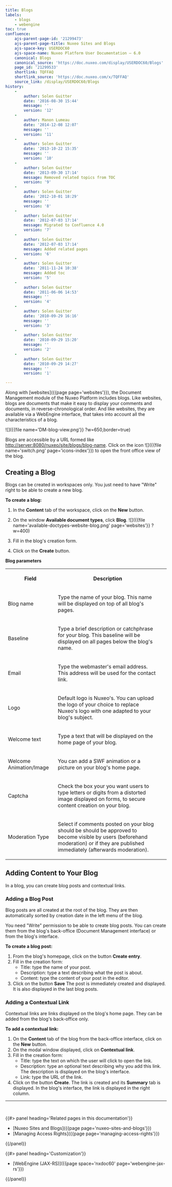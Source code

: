 ```yaml
---
title: Blogs
labels:
    - blogs
    - webengine
toc: true
confluence:
    ajs-parent-page-id: '21299473'
    ajs-parent-page-title: Nuxeo Sites and Blogs
    ajs-space-key: USERDOC60
    ajs-space-name: Nuxeo Platform User Documentation — 6.0
    canonical: Blogs
    canonical_source: 'https://doc.nuxeo.com/display/USERDOC60/Blogs'
    page_id: '21299533'
    shortlink: TQFFAQ
    shortlink_source: 'https://doc.nuxeo.com/x/TQFFAQ'
    source_link: /display/USERDOC60/Blogs
history:
    - 
        author: Solen Guitter
        date: '2016-08-30 15:44'
        message: ''
        version: '12'
    - 
        author: Manon Lumeau
        date: '2014-12-08 12:07'
        message: ''
        version: '11'
    - 
        author: Solen Guitter
        date: '2013-10-22 15:35'
        message: ''
        version: '10'
    - 
        author: Solen Guitter
        date: '2013-09-30 17:14'
        message: Removed related topics from TOC
        version: '9'
    - 
        author: Solen Guitter
        date: '2012-10-01 18:29'
        message: ''
        version: '8'
    - 
        author: Solen Guitter
        date: '2012-07-03 17:14'
        message: Migrated to Confluence 4.0
        version: '7'
    - 
        author: Solen Guitter
        date: '2012-07-03 17:14'
        message: Added related pages
        version: '6'
    - 
        author: Solen Guitter
        date: '2011-11-24 10:38'
        message: Added toc
        version: '5'
    - 
        author: Solen Guitter
        date: '2011-06-06 14:53'
        message: ''
        version: '4'
    - 
        author: Solen Guitter
        date: '2010-09-29 16:16'
        message: ''
        version: '3'
    - 
        author: Solen Guitter
        date: '2010-09-29 15:20'
        message: ''
        version: '2'
    - 
        author: Solen Guitter
        date: '2010-09-29 14:27'
        message: ''
        version: '1'

---
```

Along with [websites]({{page page='websites'}}), the Document Management module of the Nuxeo Platform includes blogs. Like websites, blogs are documents that make it easy to display your comments and documents, in reverse-chronological order. And like websites, they are available via a WebEngine interface, that takes into account all the characteristics of a blog.

![]({{file name='DM-blog-view.png'}} ?w=650,border=true)

Blogs are accessible by a URL formed like [http://server:8080/nuxeo/site/blogs/blog-name](http://server:8080/nuxeo/site/blogs/blog-name). Click on the icon&nbsp;![]({{file name='switch.png' page='icons-index'}}) to open the front office view of the blog.

## Creating a Blog

Blogs can be created in workspaces only. You just need to have "Write" right to be able to create a new blog.

**To create a blog:**

1.  In the **Content** tab of the workspace, click on the **New** button.

2.  On the window **Available document types**, click **Blog**.
    ![]({{file name='available-doctypes-website-blog.png' page='websites'}} ?w=400)

3.  Fill in the blog's creation form.

4.  Click on the **Create** button.

**Blog parameters**

<table><tbody><tr><th colspan="1">

Field

</th><th colspan="1">

Description

</th></tr><tr><td colspan="1">

Blog name

</td><td colspan="1">

Type the name of your blog. This name will be displayed on top of all blog's pages.

</td></tr><tr><td colspan="1">

Baseline

</td><td colspan="1">

Type a brief description or catchphrase for your blog. This baseline will be displayed on all pages below the blog's name.

</td></tr><tr><td colspan="1">

Email

</td><td colspan="1">

Type the webmaster's email address. This address will be used for the contact link.

</td></tr><tr><td colspan="1">

Logo

</td><td colspan="1">

Default logo is Nuxeo's. You can upload the logo of your choice to replace Nuxeo's logo with one adapted to your blog's subject.

</td></tr><tr><td colspan="1">

Welcome text

</td><td colspan="1">

Type a text that will be displayed on the home page of your blog.

</td></tr><tr><td colspan="1">

Welcome Animation/Image

</td><td colspan="1">

You can add a SWF animation or a picture on your blog's home page.

</td></tr><tr><td colspan="1">

Captcha

</td><td colspan="1">

Check the box your you want users to type letters or digits from a distorted image displayed on forms, to secure content creation on your blog.

</td><td colspan="1">

&nbsp;

</td></tr><tr><td colspan="1">

Moderation Type

</td><td colspan="1">

Select if comments posted on your blog should be should be approved to become visible by users (beforehand moderation) or if they are published immediately (afterwards moderation).

</td></tr></tbody></table>

## Adding Content to Your Blog

In a blog, you can create blog posts and contextual links.

### Adding a Blog Post

Blog posts are all created at the root of the blog. They are then automatically sorted by creation date in the left menu of the blog.

You need "Write" permission to be able to create blog posts. You can create them from the blog's back-office (Document Management interface) or from the blog's interface.

**To create a blog post:**

1.  From the blog's homepage, click on the button **Create entry**.
2.  Fill in the creation form:
    *   Title: type the name of your post.
    *   Description: type a text describing what the post is about.
    *   Content: type the content of your post in the editor.
3.  Click on the button **Save**
    The post is immediately created and displayed. It is also displayed in the last blog posts.

### Adding a Contextual Link

Contextual links are links displayed on the blog's home page.
They can be added from the blog's back-office only.

**To add a contextual link:**

1.  On the **Content** tab of the blog from the back-office interface, click on the **New** button.
2.  On the modal window displayed, click on **Contextual link**.
3.  Fill in the creation form:
    *   Title: type the text on which the user will click to open the link.
    *   Description: type an optional text describing why you add this link. The description is displayed on the blog's interface.
    *   Link: type the URL of the link.
4.  Click on the button **Create**.
    The link is created and its **Summary** tab is displayed.
    In the blog's interface, the link is displayed in the right column.

* * *

&nbsp;

<div class="row" data-equalizer data-equalize-on="medium"><div class="column medium-6">{{#> panel heading='Related pages in this documentation'}}

*   [Nuxeo Sites and Blogs]({{page page='nuxeo-sites-and-blogs'}})
*   [Managing Access Rights]({{page page='managing-access-rights'}})

{{/panel}}</div><div class="column medium-6">{{#> panel heading='Customization'}}

*   [WebEngine (JAX-RS)]({{page space='nxdoc60' page='webengine-jax-rs'}})

{{/panel}}</div></div>
